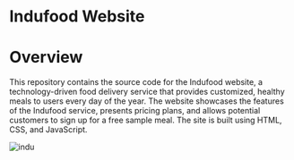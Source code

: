 # Indufood Website

# Overview
This repository contains the source code for the Indufood website, a technology-driven food delivery service that provides customized, healthy meals to users every day of the year. The website showcases the features of the Indufood service, presents pricing plans, and allows potential customers to sign up for a free sample meal. The site is built using HTML, CSS, and JavaScript.

![indu](https://github.com/user-attachments/assets/07b70a45-c112-41f3-92ce-291a6686c21d)
